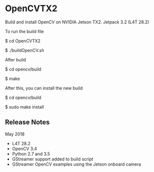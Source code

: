 # OpenCVTX2
Build and install OpenCV on NVIDIA Jetson TX2. Jetpack 3.2 (L4T 28.2)

To run the build file 

$ cd OpenCVTX2

$ ./buildOpenCV.sh

After build

$ cd opencv/build

$ make

After this, you can install the new build

$ cd opencv/build

$ sudo make install

## Release Notes
May 2018
* L4T 28.2
* OpenCV 3.4
* Python 2.7 and 3.5 
* GStreamer support added to build script
* GStreamer OpenCV examples using the Jetson onboard camera 



